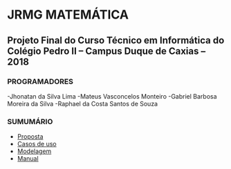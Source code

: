 # JRMG MATEMÁTICA
## Projeto Final do Curso Técnico em Informática do Colégio Pedro II – Campus Duque de Caxias – 2018

### PROGRAMADORES
-Jhonatan da Silva Lima
-Mateus Vasconcelos Monteiro
-Gabriel Barbosa Moreira da Silva
-Raphael da Costa Santos de Souza


### SUMUMÁRIO

* [Proposta]()
* [Casos de uso](https://github.com/cp2-dc-info-projeto-final-2018/JRMG/blob/master/Diagramas%20&%20Casos%20de%20Uso/casosDeUso.md#cdu-06---Visualizar-conte%C3%BAdos)
* [Modelagem](https://github.com/cp2-dc-info-projeto-final-2018/JRMG/blob/master/Modelagem.md)
* [Manual]()


